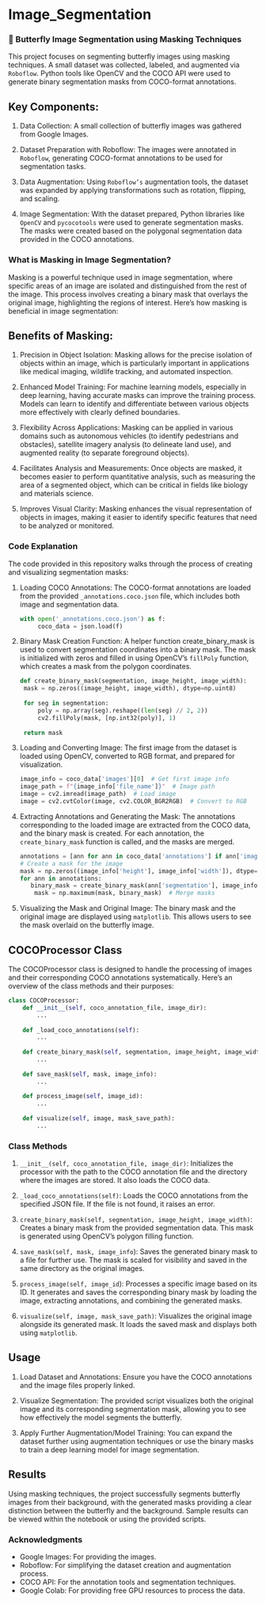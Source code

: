 # Image_Segmentation


### 🦋 Butterfly Image Segmentation using Masking Techniques
This project focuses on segmenting butterfly images using masking techniques. A small dataset was collected, labeled, and augmented via `Roboflow`. Python tools like OpenCV and the COCO API were used to generate binary segmentation masks from COCO-format annotations.

## Key Components:
1. Data Collection:
   A small collection of butterfly images was gathered from Google Images.

2. Dataset Preparation with Roboflow:
   The images were annotated in `Roboflow`, generating COCO-format annotations to be used for segmentation tasks.

3. Data Augmentation:
   Using `Roboflow’s` augmentation tools, the dataset was expanded by applying transformations such as rotation, flipping, and scaling.

4. Image Segmentation:
   With the dataset prepared, Python libraries like `OpenCV` and `pycocotools` were used to generate segmentation masks. The masks were created based on the polygonal segmentation data provided in the COCO annotations.


### What is Masking in Image Segmentation?
Masking is a powerful technique used in image segmentation, where specific areas of an image are isolated and distinguished from the rest of the image. This process involves creating a binary mask that overlays the original image, highlighting the regions of interest. Here’s how masking is beneficial in image segmentation: 

## Benefits of Masking:
1. Precision in Object Isolation:
   Masking allows for the precise isolation of objects within an image, which is particularly important in applications like medical imaging, wildlife tracking, and automated inspection.

2. Enhanced Model Training:
   For machine learning models, especially in deep learning, having accurate masks can improve the training process. Models can learn to identify and differentiate between various objects more effectively with clearly defined boundaries.

3. Flexibility Across Applications:
   Masking can be applied in various domains such as autonomous vehicles (to identify pedestrians and obstacles), satellite imagery analysis (to delineate land use), and augmented reality (to separate foreground objects).

4. Facilitates Analysis and Measurements:
  Once objects are masked, it becomes easier to perform quantitative analysis, such as measuring the area of a segmented object, which can be critical in fields like biology and materials science.

5. Improves Visual Clarity:
   Masking enhances the visual representation of objects in images, making it easier to identify specific features that need to be analyzed or monitored.

### Code Explanation
The code provided in this repository walks through the process of creating and visualizing segmentation masks:

1. Loading COCO Annotations:
   The COCO-format annotations are loaded from the provided `_annotations.coco.json` file, which includes both image and segmentation data.
   ```python
   with open('_annotations.coco.json') as f:
        coco_data = json.load(f)
2. Binary Mask Creation Function:
   A helper function create_binary_mask is used to convert segmentation coordinates into a binary mask. The mask is initialized with zeros and filled in using OpenCV’s `fillPoly` function, which creates a mask from the polygon coordinates.
   ```python
   def create_binary_mask(segmentation, image_height, image_width):
    mask = np.zeros((image_height, image_width), dtype=np.uint8)
    
    for seg in segmentation:
        poly = np.array(seg).reshape((len(seg) // 2, 2))
        cv2.fillPoly(mask, [np.int32(poly)], 1)
    
    return mask
3. Loading and Converting Image:
   The first image from the dataset is loaded using OpenCV, converted to RGB format, and prepared for visualization.
   ```python
   image_info = coco_data['images'][0]  # Get first image info
   image_path = f"{image_info['file_name']}"  # Image path
   image = cv2.imread(image_path)  # Load image
   image = cv2.cvtColor(image, cv2.COLOR_BGR2RGB)  # Convert to RGB

4. Extracting Annotations and Generating the Mask:
   The annotations corresponding to the loaded image are extracted from the COCO data, and the binary mask is created. For each annotation, the `create_binary_mask` function is called, and the masks are merged.
   ```python
   annotations = [ann for ann in coco_data['annotations'] if ann['image_id'] == image_info['id']]
   # Create a mask for the image
   mask = np.zeros((image_info['height'], image_info['width']), dtype=np.uint8)
   for ann in annotations:
      binary_mask = create_binary_mask(ann['segmentation'], image_info['height'], image_info['width'])
       mask = np.maximum(mask, binary_mask)  # Merge masks
5. Visualizing the Mask and Original Image:
  The binary mask and the original image are displayed using `matplotlib`. This allows users to see the mask overlaid on the butterfly image.

## COCOProcessor Class
The COCOProcessor class is designed to handle the processing of images and their corresponding COCO annotations systematically. Here’s an overview of the class methods and their purposes:
```python
class COCOProcessor:
    def __init__(self, coco_annotation_file, image_dir):
        ...
    
    def _load_coco_annotations(self):
        ...
    
    def create_binary_mask(self, segmentation, image_height, image_width):
        ...
    
    def save_mask(self, mask, image_info):
        ...
    
    def process_image(self, image_id):
        ...
    
    def visualize(self, image, mask_save_path):
        ...
```
### Class Methods
1. `__init__(self, coco_annotation_file, image_dir)`:
   Initializes the processor with the path to the COCO annotation file and the directory where the images are stored. It also loads the COCO data.

2. `_load_coco_annotations(self)`:
   Loads the COCO annotations from the specified JSON file. If the file is not found, it raises an error.

3. `create_binary_mask(self, segmentation, image_height, image_width)`:
   Creates a binary mask from the provided segmentation data. This mask is generated using OpenCV’s polygon filling function.

4. `save_mask(self, mask, image_info`):
   Saves the generated binary mask to a file for further use. The mask is scaled for visibility and saved in the same directory as the original images.

5. `process_image(self, image_id`):
   Processes a specific image based on its ID. It generates and saves the corresponding binary mask by loading the image, extracting annotations, and combining the generated masks.

6. `visualize(self, image, mask_save_path)`:
   Visualizes the original image alongside its generated mask. It loads the saved mask and displays both using `matplotlib`.


## Usage
1. Load Dataset and Annotations:
Ensure you have the COCO annotations and the image files properly linked.

2. Visualize Segmentation:
The provided script visualizes both the original image and its corresponding segmentation mask, allowing you to see how effectively the model segments the butterfly.

3. Apply Further Augmentation/Model Training:
You can expand the dataset further using augmentation techniques or use the binary masks to train a deep learning model for image segmentation.

## Results
Using masking techniques, the project successfully segments butterfly images from their background, with the generated masks providing a clear distinction between the butterfly and the background. Sample results can be viewed within the notebook or using the provided scripts.

### Acknowledgments
* Google Images: For providing the images.
* Roboflow: For simplifying the dataset creation and augmentation process.
* COCO API: For the annotation tools and segmentation techniques.
* Google Colab: For providing free GPU resources to process the data.








